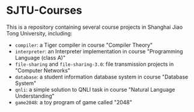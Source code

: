 # SJTU-Courses
This is a repository containing several course projects in Shanghai Jiao Tong University, including:

- `compiler`: a Tiger compiler in course "Compiler Theory"
- `interpreter`: an Interpreter implementation in course "Programming Language (class A)"
- `file-sharing` and `file-sharing-3.0`: file transmission projects in "Computer Networks"
- `database`: a student information database system in course "Database System"
- `qnli`: a simple solution to QNLI task in course "Natural Language Understanding"
- `game2048`: a toy program of game called "2048"
